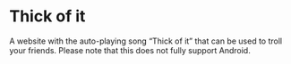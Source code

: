 # Thick of it
A website with the auto-playing song “Thick of it” that can be used to troll your friends. Please note that this does not fully support Android.
